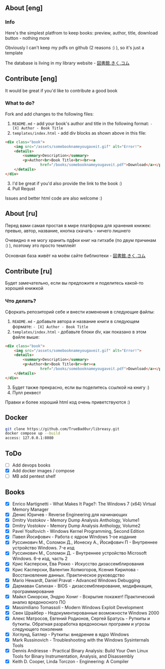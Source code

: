 ## About [eng]
### Info
Here's the simplest platfrom to keep books: preview, author, title, download button - nothing more

Obviously I can't keep my pdfs on github (2 reasons :) ), so it's just a template 

The database is living in my library website - [図書館.きく.コム](図書館.きく.コム)


## Contribute [eng]
It would be great if you'd like to contribute a good book

### What to do?
Fork and add changes to the following files:
1) ```README.md``` - add your book's author and title in the following format:
```- [X] Author - Book Title```
2) ```templates/index.html``` - add div blocks as shown above in this file:
```html
<div class="book">
    <img src="/assets/somebooknameyougaveit.gif" alt="Error!">
    <details>
        <summary>Description</summary>
        <p>Author<br>Book Title<br><br><a
                href="/books/somebooknameyougaveit.pdf">Download</a></p>
    </details>
</div>
```
3) I'd be great if you'd also provide the link to the book :)
4) Pull Requst

Issues and better html code are also welcome :)

## About [ru]
Перед вами самая простая в мире платформа для хранения книжек: превью, автор, название, кнопка скачать - ничего лишнего

Очевидно я не могу хранить пдфки книг на гитхабе (по двум причинам :) ), поэтому это просто темплейт

Основная база живёт на моём сайте библиотеки - [図書館.きく.コム](図書館.きく.コム)

## Contribute [ru]
Будет замечательно, если вы предложите и поделитесь какой-то хорошей книжкой

### Что делать?
Сфоркать репозиторий себе и внести изменения в следующие файлы:
1) ```README.md``` - добавьте автора и название книги в следующем формате:
```- [X] Author - Book Title```
2) ```templates/index.html``` - добавьте блоки div, как показано в этом файле выше:
```html
<div class="book">
    <img src="/assets/somebooknameyougaveit.gif" alt="Error!">
    <details>
        <summary>Description</summary>
        <p>Author<br>Book Title<br><br><a
                href="/books/somebooknameyougaveit.pdf">Download</a></p>
    </details>
</div>
```
3) Будет также прекрасно, если вы поделитесь ссылкой на книгу :)
4) Пулл реквест

Правки и более хороший html код очень приветствуются :)

## Docker
```bash
git clone https://github.com/TrueBad0ur/libreasy.git
docker compose up --build
access: 127.0.0.1:8080
```

## ToDo
- [ ] Add devops books
- [X] Add docker images / compose
- [ ] MB add pentest shelf

## Books

- [X] Enrico Martignetti - What Makes It Page?: The Windows 7 (x64) Virtual Memory Manager
- [X] Денис Юричев - Reverse Engineering для начинающих
- [X] Dmitry Vostokov - Memory Dump Analysis Anthology, Volume1
- [X] Dmitry Vostokov - Memory Dump Analysis Anthology, Volume2
- [X] Pavel Yosifovich - Windows Kernel Programming, Second Edition
- [X] Павел Йосифович - Работа с ядром Windows 1-ое издание
- [X] Руссинович М., Соломон Д., Ионеску А., Йосифович П - Внутреннее устройство Windows. 7-е изд
- [X] Руссинович М., Соломон Д. - Внутреннее устройство Microsoft Windows. 6-е изд, часть 2
- [X] Крис Касперски, Ева Рокко - Искусство дизассемблирования
- [X] Крис Касперски, Валентин Холмогоров, Ксения Кирилова - Восстановление данных. Практическое руководство
- [X] Mario Hewardt, Daniel Pravat - Advanced Windows Debugging 
- [X] Дармаван Салихан - BIOS - дизассемблеирование, модификация, программирование
- [X] Майкл Сикорски, Эндрю Хониг - Вскрытие покажет! Практический анализ вредоносного ПО
- [X] Massimiliano Tomassoli - Modern Windows Exploit Development
- [X] Свен Шрайбер - Недокументированные возможности Windows 2000
- [X] Алекс Матросов, Евгений Родионов, Сергей Братусь - Руткиты и буткиты. Обратная разработка вредоносных программ и угрозы следующего поколения
- [X] Хоглунд, Батлер - Руткиты: внедрение в ядро Windows
- [X] Mark Russinovich - Troubleshooting with the Windows Sysinternals Tools
- [X] Dennis Andriesse - Practical Binary Analysis: Build Your Own Linux Tools for Binary Instrumentation, Analysis, and Disassembly
- [X] Keith D. Cooper, Linda Torczon - Engineering: A Compiler
